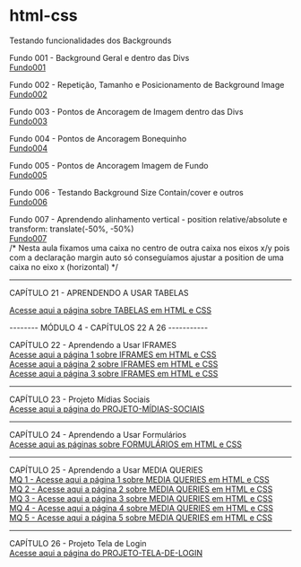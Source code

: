 # html-css
 
Testando funcionalidades dos Backgrounds

Fundo 001 - Background Geral e dentro das Divs <br>
<a href="http://andrebuitoni.github.io/html-css/ex022/fundo001.html" target="_blank">Fundo001</a>

Fundo 002 - Repetição, Tamanho e Posicionamento de Background Image <br>
<a href="http://andrebuitoni.github.io/html-css/ex022/fundo002.html" target="_blank">Fundo002</a>

Fundo 003 - Pontos de Ancoragem de Imagem dentro das Divs <br>
<a href="http://andrebuitoni.github.io/html-css/ex022/fundo003.html" target="_blank">Fundo003</a>

Fundo 004 - Pontos de Ancoragem Bonequinho <br>
<a href="http://andrebuitoni.github.io/html-css/ex022/fundo004.html" target="_blank">Fundo004</a>

Fundo 005 - Pontos de Ancoragem Imagem de Fundo <br>
<a href="http://andrebuitoni.github.io/html-css/ex022/fundo005.html" target="_blank">Fundo005</a>

Fundo 006 - Testando Background Size Contain/cover e outros <br>
<a href="http://andrebuitoni.github.io/html-css/ex022/fundo006.html" target="_blank">Fundo006</a>

Fundo 007 - Aprendendo alinhamento vertical - position relative/absolute e transform: translate(-50%, -50%)<br>
<a href="http://andrebuitoni.github.io/html-css/ex022/fundo007.html" target="_blank">Fundo007</a>
<br>
/* Nesta aula fixamos uma caixa no centro de outra caixa nos eixos x/y pois com a declaração margin auto só conseguíamos ajustar a position de uma caixa no eixo x (horizontal) */ <br>

----------------------------------

CAPÍTULO 21 - APRENDENDO A USAR TABELAS <br>

<a href="http://andrebuitoni.github.io/html-css/ex023/tabela001.html" target="_blank">Acesse aqui a página sobre TABELAS em HTML e CSS</a> <br>

-------- MÓDULO 4 - CAPÍTULOS 22 A 26 -----------

CAPÍTULO 22 - Aprendendo a Usar IFRAMES <br>
<a href="http://andrebuitoni.github.io/html-css/ex024/iframe001.html" target="_blank"> Acesse aqui a página 1 sobre IFRAMES em HTML e CSS</a> <br>
<a href="http://andrebuitoni.github.io/html-css/ex024/iframe002.html" target="_blank"> Acesse aqui a página 2 sobre IFRAMES em HTML e CSS</a> <br>
<a href="http://andrebuitoni.github.io/html-css/ex024/iframe003.html" target="_blank"> Acesse aqui a página 3 sobre IFRAMES em HTML e CSS</a> <br>

----------------------------------

CAPÍTULO 23 - Projeto Mídias Sociais <br>
<a href="http://andrebuitoni.github.io/projeto-social/index.html" target="_blank"> Acesse aqui a página do PROJETO-MÍDIAS-SOCIAIS</a> <br>

----------------------------------

CAPÍTULO 24 - Aprendendo a Usar Formulários <br>
<a href="http://andrebuitoni.github.io/html-css/ex025/form001.html" target="_blank"> Acesse aqui as páginas sobre FORMULÁRIOS em HTML e CSS</a> <br>

----------------------------------

CAPÍTULO 25 - Aprendendo a Usar MEDIA QUERIES <br>
<a href="http://andrebuitoni.github.io/html-css/ex026/mq001/index.html" target="_blank"> MQ 1 - Acesse aqui a página 1 sobre MEDIA QUERIES em HTML e CSS</a> <br>
<a href="http://andrebuitoni.github.io/html-css/ex026/mq002/index.html" target="_blank"> MQ 2 - Acesse aqui a página 2 sobre MEDIA QUERIES em HTML e CSS</a> <br>
<a href="http://andrebuitoni.github.io/html-css/ex026/mq003/index.html" target="_blank"> MQ 3 - Acesse aqui a página 3 sobre MEDIA QUERIES em HTML e CSS</a> <br>
<a href="http://andrebuitoni.github.io/html-css/ex026/mq004/index.html" target="_blank"> MQ 4 - Acesse aqui a página 4 sobre MEDIA QUERIES em HTML e CSS</a> <br>
<a href="http://andrebuitoni.github.io/html-css/ex026/mq005/mq005.html" target="_blank"> MQ 5 - Acesse aqui a página 5 sobre MEDIA QUERIES em HTML e CSS</a> <br>

----------------------------------

CAPÍTULO 26 - Projeto Tela de Login <br>
<a href="http://andrebuitoni.github.io/projeto-login/index.html" target="_blank"> Acesse aqui a página do PROJETO-TELA-DE-LOGIN</a> <br>
